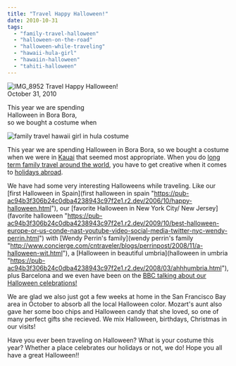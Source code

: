 ```yaml
---
title: "Travel Happy Halloween!"
date: 2010-10-31
tags: 
  - "family-travel-halloween"
  - "halloween-on-the-road"
  - "halloween-while-traveling"
  - "hawaii-hula-girl"
  - "hawaiin-halloween"
  - "tahiti-halloween"
---
```


 ![IMG_8952](https://pub-ac94b3f306b24c0dba4238943c97f2e1.r2.dev/6a00e5502a95078833013488786c14970c.jpg) Travel Happy Halloween!  
October 31, 2010

This year we are spending  
Halloween in Bora Bora,  
so we bought a costume when 

<!--more-->

![family travel hawaii girl in hula costume](https://pub-ac94b3f306b24c0dba4238943c97f2e1.r2.dev/6a00e5502a950788330133f55882ed970b.jpg)  
  
  

This year we are spending Halloween in Bora Bora, so we bought a costume when we were in [Kauai](kuaia  "https://pub-ac94b3f306b24c0dba4238943c97f2e1.r2.dev/2010/10/family-travel-kauai-hawaii-photo-luau-hawaiin-culture-napali-coast-sail-best-for-kids.html") that seemed most appropriate. When you do [long term family travel around the world,](long%20term%20family%20travel "https://pub-ac94b3f306b24c0dba4238943c97f2e1.r2.dev/2009/04/how-to-travel-the-world-as-a-digital-nomad-family.html") you have to get creative when it comes to [holidays abroad](holidays%20abroad "https://pub-ac94b3f306b24c0dba4238943c97f2e1.r2.dev/2009/12/how-to-enjoy-family-travel-abroad-at-christmas-digital-nomad-4hww-extended-travel-holidays.html").

We have had some very interesting Halloweens while traveling. Like our [first Halloween in Spain](first halloween in spain "https://pub-ac94b3f306b24c0dba4238943c97f2e1.r2.dev/2006/10/happy-halloween.html"), our [favorite Halloween in New York City/ New Jersey](favorite halloween "https://pub-ac94b3f306b24c0dba4238943c97f2e1.r2.dev/2009/10/best-halloween-europe-or-us-conde-nast-youtube-video-social-media-twitter-nyc-wendy-perrin.html") with [Wendy Perrin's family](wendy perrin's family "http://www.concierge.com/cntraveler/blogs/perrinpost/2008/11/a-halloween-wit.html"), a [Halloween in beautiful umbria](halloween in umbria "https://pub-ac94b3f306b24c0dba4238943c97f2e1.r2.dev/2008/03/ahhhumbria.html"), plus Barcelona and we even have been on the [BBC talking about our Halloween celebrations!](bbc "http://news.bbc.co.uk/2/hi/programmes/fast_track/9075804.stm")

We are glad we also just got a few weeks at home in the San Francisco Bay area in October to absorb all the local Halloween color. Mozart's aunt also gave her some boo chips and Halloween candy that she loved, so one of many perfect gifts she recieved. We mix Halloween, birthdays, Christmas in our visits!

Have you ever been traveling on Halloween? What is your costume this year? Whether a place celebrates our holidays or not, we do! Hope you all have a great Halloween!!
